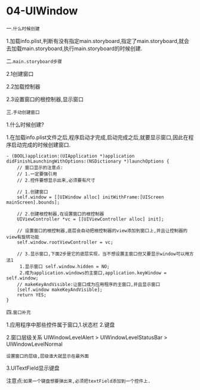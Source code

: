 # 04-UIWindow

一.`什么时候创建`

1.加载info.plist,判断有没有指定main.storyboard,指定了main.storyboard,就会去加载main.storyboard,执行main.storyboard的时候创建.

二.`main.storyboard步骤`

2.1创建窗口

2.2加载控制器

2.3设置窗口的根控制器,显示窗口

三.`手动创建窗口`

1.什么时候创建?

1.在加载info.plist文件之后,程序启动才完成,启动完成之后,就要显示窗口,因此在程序启动完成的时候创建窗口.

```objc
- (BOOL)application:(UIApplication *)application didFinishLaunchingWithOptions:(NSDictionary *)launchOptions {
    // 窗口显示的注意点:
    // 1.一定要强引用
    // 2.控件要想显示出来,必须要有尺寸

    // 1.创建窗口
    self.window = [[UIWindow alloc] initWithFrame:[UIScreen mainScreen].bounds];

    // 2.创建根控制器,在设置窗口的根控制器
    UIViewController *vc = [[UIViewController alloc] init];

    // 设置窗口的根控制器,底层会自动把根控制器的view添加到窗口上,并且让控制器的view有旋转功能
    self.window.rootViewController = vc;

    // 3.显示窗口,下面2步是它的底层实现，当不想设置主窗口但又要显示window可以用方法1
     1.显示窗口 self.window.hidden = NO;
     2.成为application.windows的主窗口,application.keyWindow = self.window;
    // makeKeyAndVisible:让窗口成为应用程序的主窗口,并且显示窗口
    [self.window makeKeyAndVisible];
    return YES;
}

```

四.`窗口补充`

1.应用程序中那些控件属于窗口,1.状态栏 2.键盘

2.窗口层级关系
UIWindowLevelAlert > UIWindowLevelStatusBar > UIWindowLevelNormal

`设置窗口的层级,层级谁大就显示在最外面`

3.UITextField显示键盘

注意点:`如果一个键盘想要弹出来,必须把textField添加到一个控件上.`